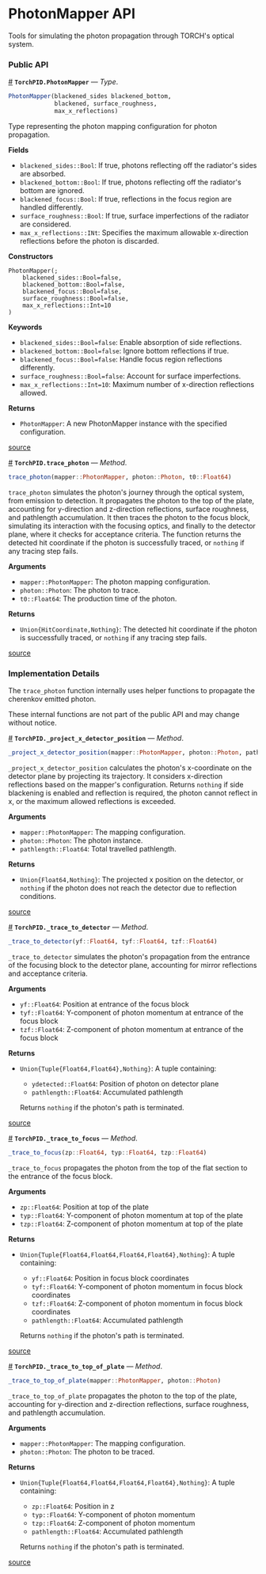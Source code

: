 
<a id='PhotonMapper-API'></a>

<a id='PhotonMapper-API-1'></a>

# PhotonMapper API




Tools for simulating the photon propagation through TORCH's optical system.


<a id='Public-API'></a>

<a id='Public-API-1'></a>

### Public API

<a id='TorchPID.PhotonMapper' href='#TorchPID.PhotonMapper'>#</a>
**`TorchPID.PhotonMapper`** &mdash; *Type*.



```julia
PhotonMapper(blackened_sides blackened_bottom,
             blackened, surface_roughness,
             max_x_reflections)
```

Type representing the photon mapping configuration for photon propagation.

**Fields**

  * `blackened_sides::Bool`: If true, photons reflecting off the radiator's sides are absorbed.
  * `blackened_bottom::Bool`: If true, photons reflecting off the radiator's bottom are ignored.
  * `blackened_focus::Bool`: If true, reflections in the focus region are handled differently.
  * `surface_roughness::Bool`: If true, surface imperfections of the radiator are considered.
  * `max_x_reflections::INt`: Specifies the maximum allowable x-direction reflections before the photon is discarded.

**Constructors**

```
PhotonMapper(; 
    blackened_sides::Bool=false,
    blackened_bottom::Bool=false,
    blackened_focus::Bool=false,
    surface_roughness::Bool=false,
    max_x_reflections::Int=10
)
```

**Keywords**

  * `blackened_sides::Bool=false`: Enable absorption of side reflections.
  * `blackened_bottom::Bool=false`: Ignore bottom reflections if true.
  * `blackened_focus::Bool=false`: Handle focus region reflections differently.
  * `surface_roughness::Bool=false`: Account for surface imperfections.
  * `max_x_reflections::Int=10`: Maximum number of x-direction reflections allowed.

**Returns**

  * `PhotonMapper`: A new PhotonMapper instance with the specified configuration.


<a target='_blank' href='https://github.com/rrabadan/TorchPID.jl/blob/5f20ea0e22a6826c96b767257621959b44c97e4a/src/PhotonMapper.jl#L1-L34' class='documenter-source'>source</a><br>

<a id='TorchPID.trace_photon-Tuple{PhotonMapper, Photon, Float64}' href='#TorchPID.trace_photon-Tuple{PhotonMapper, Photon, Float64}'>#</a>
**`TorchPID.trace_photon`** &mdash; *Method*.



```julia
trace_photon(mapper::PhotonMapper, photon::Photon, t0::Float64)
```

`trace_photon` simulates the photon's journey through the optical system, from emission to detection.  It propagates the photon to the top of the plate, accounting for y-direction and z-direction reflections, surface roughness, and pathlength accumulation. It then traces the photon to the focus block, simulating its interaction with the focusing optics, and finally to the detector plane, where it checks for acceptance criteria. The function returns the detected hit coordinate if the photon is successfully traced, or `nothing` if any tracing step fails.

**Arguments**

  * `mapper::PhotonMapper`: The photon mapping configuration.
  * `photon::Photon`: The photon to trace.
  * `t0::Float64`: The production time of the photon.

**Returns**

  * `Union{HitCoordinate,Nothing}`: The detected hit coordinate if the photon is successfully traced, or `nothing` if any tracing step fails.


<a target='_blank' href='https://github.com/rrabadan/TorchPID.jl/blob/5f20ea0e22a6826c96b767257621959b44c97e4a/src/PhotonMapper.jl#L59-L75' class='documenter-source'>source</a><br>


<a id='Implementation-Details'></a>

<a id='Implementation-Details-1'></a>

### Implementation Details


The `trace_photon` function internally uses helper functions to propagate the cherenkov emitted photon.


These internal functions are not part of the public API and may change without notice.

<a id='TorchPID._project_x_detector_position-Tuple{PhotonMapper, Photon, Float64}' href='#TorchPID._project_x_detector_position-Tuple{PhotonMapper, Photon, Float64}'>#</a>
**`TorchPID._project_x_detector_position`** &mdash; *Method*.



```julia
_project_x_detector_position(mapper::PhotonMapper, photon::Photon, pathlength::Float64)
```

`_project_x_detector_position` calculates the photon's x-coordinate on the detector plane by projecting its trajectory. It considers x-direction reflections based on the mapper's configuration. Returns `nothing` if side blackening is enabled and reflection is required, the photon cannot reflect in x, or the maximum allowed reflections is exceeded.

**Arguments**

  * `mapper::PhotonMapper`: The mapping configuration.
  * `photon::Photon`: The photon instance.
  * `pathlength::Float64`: Total travelled pathlength.

**Returns**

  * `Union{Float64,Nothing}`: The projected x position on the detector, or `nothing` if the photon does not reach the detector due to reflection conditions.


<a target='_blank' href='https://github.com/rrabadan/TorchPID.jl/blob/5f20ea0e22a6826c96b767257621959b44c97e4a/src/PhotonMapper.jl#L329-L344' class='documenter-source'>source</a><br>

<a id='TorchPID._trace_to_detector-Tuple{Float64, Float64, Float64}' href='#TorchPID._trace_to_detector-Tuple{Float64, Float64, Float64}'>#</a>
**`TorchPID._trace_to_detector`** &mdash; *Method*.



```julia
_trace_to_detector(yf::Float64, tyf::Float64, tzf::Float64)
```

`_trace_to_detector` simulates the photon's propagation from the entrance of the focusing block to the detector plane, accounting for mirror reflections and acceptance criteria.

**Arguments**

  * `yf::Float64`: Position at entrance of the focus block
  * `tyf::Float64`: Y-component of photon momentum at entrance of the focus block
  * `tzf::Float64`: Z-component of photon momentum at entrance of the focus block

**Returns**

  * `Union{Tuple{Float64,Float64},Nothing}`: A tuple containing:

      * `ydetected::Float64`: Position of photon on detector plane
      * `pathlength::Float64`: Accumulated pathlength

    Returns `nothing` if the photon's path is terminated.


<a target='_blank' href='https://github.com/rrabadan/TorchPID.jl/blob/5f20ea0e22a6826c96b767257621959b44c97e4a/src/PhotonMapper.jl#L240-L257' class='documenter-source'>source</a><br>

<a id='TorchPID._trace_to_focus-Tuple{Float64, Float64, Float64}' href='#TorchPID._trace_to_focus-Tuple{Float64, Float64, Float64}'>#</a>
**`TorchPID._trace_to_focus`** &mdash; *Method*.



```julia
_trace_to_focus(zp::Float64, typ::Float64, tzp::Float64)
```

`_trace_to_focus` propagates the photon from the top of the flat section to the entrance of the focus block.

**Arguments**

  * `zp::Float64`: Position at top of the plate
  * `typ::Float64`: Y-component of photon momentum at top of the plate
  * `tzp::Float64`: Z-component of photon momentum at top of the plate

**Returns**

  * `Union{Tuple{Float64,Float64,Float64,Float64},Nothing}`: A tuple containing:

      * `yf::Float64`: Position in focus block coordinates
      * `tyf::Float64`: Y-component of photon momentum in focus block coordinates
      * `tzf::Float64`: Z-component of photon momentum in focus block coordinates
      * `pathlength::Float64`: Accumulated pathlength

    Returns `nothing` if the photon's path is terminated.


<a target='_blank' href='https://github.com/rrabadan/TorchPID.jl/blob/5f20ea0e22a6826c96b767257621959b44c97e4a/src/PhotonMapper.jl#L195-L213' class='documenter-source'>source</a><br>

<a id='TorchPID._trace_to_top_of_plate-Tuple{PhotonMapper, Photon}' href='#TorchPID._trace_to_top_of_plate-Tuple{PhotonMapper, Photon}'>#</a>
**`TorchPID._trace_to_top_of_plate`** &mdash; *Method*.



```julia
_trace_to_top_of_plate(mapper::PhotonMapper, photon::Photon)
```

`_trace_to_top_of_plate` propagates the photon to the top of the plate, accounting for y-direction and z-direction reflections, surface roughness, and pathlength accumulation.

**Arguments**

  * `mapper::PhotonMapper`: The mapping configuration.
  * `photon::Photon`: The photon to be traced.

**Returns**

  * `Union{Tuple{Float64,Float64,Float64,Float64},Nothing}`: A tuple containing:

      * `zp::Float64`: Position in z
      * `typ::Float64`: Y-component of photon momentum
      * `tzp::Float64`: Z-component of photon momentum
      * `pathlength::Float64`: Accumulated pathlength

    Returns `nothing` if the photon's path is terminated.


<a target='_blank' href='https://github.com/rrabadan/TorchPID.jl/blob/5f20ea0e22a6826c96b767257621959b44c97e4a/src/PhotonMapper.jl#L133-L150' class='documenter-source'>source</a><br>


